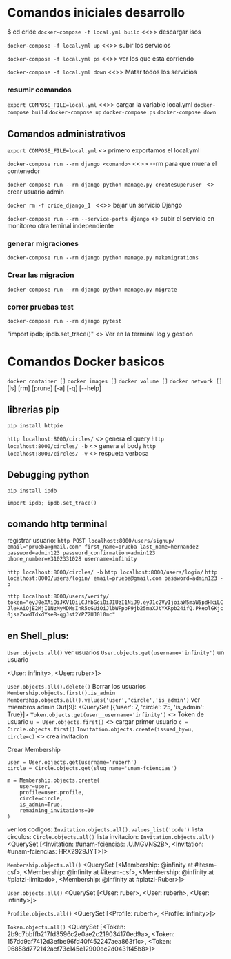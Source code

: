 # Comandos iniciales desarrollo
$ cd cride
`docker-compose -f local.yml build` <<>> descargar isos

`docker-compose -f local.yml up` <<>> subir los servicios

`docker-compose -f local.yml ps` <<>> ver los que esta corriendo

`docker-compose -f local.yml down` <<>> Matar todos los servicios 

### resumir comandos 
`export COMPOSE_FILE=local.yml` <<>> cargar la variable local.yml
`docker-compose build` 
`docker-compose up` 
`docker-compose ps` 
`docker-compose down`

## Comandos administrativos 

`export COMPOSE_FILE=local.yml` <> primero exportamos el local.yml

`docker-compose run --rm django <comando>` <<>> --rm para que muera el contenedor

`docker-compose run --rm django python manage.py createsuperuser ` <> crear usuario admin

`docker rm -f cride_django_1 `  <<>> bajar un servicio Django

`docker-compose run --rm --service-ports django` <> subir el servicio en monitoreo otra teminal independiente

### generar migraciones 
`docker-compose run --rm django python manage.py makemigrations`

### Crear las migracion
`docker-compose run --rm django python manage.py migrate`
### correr pruebas test
`docker-compose run --rm django pytest`

"import ipdb; ipdb.set_trace()"  <> Ver en la terminal log y gestion

# Comandos Docker basicos

`docker container []`
`docker images []`
`docker volume []`
`docker network []`
[ls]
[rm]
[prune]
[-a]
[-q]
[--help]

## librerias pip

`pip install httpie`

`http localhost:8000/circles/`  <> genera el query
`http localhost:8000/circles/ -b` <> genera el body
`http localhost:8000/circles/ -v` <> respueta verbosa


## Debugging python 
`pip install ipdb` 

`import ipdb; ipdb.set_trace()`
## comando http terminal
registrar usuario:
`http POST localhost:8000/users/signup/ email="prueba@gmail.com" first_name=prueba last_name=hernandez password=admin123 password_confirmation=admin123 phone_number=+3102331028 username=infinity`

`http localhost:8000/circles/ -b`
`http localhost:8000/users/login/`
`http localhost:8000/users/login/ email=prueba@gmail.com password=admin123 -b`

`http localhost:8000/users/verify/ token="eyJ0eXAiOiJKV1QiLCJhbGciOiJIUzI1NiJ9.eyJ1c2VyIjoiaW5maW5pdHkiLCJleHAiOjE2MjI1NzMyMDMsInR5cGUiOiJlbWFpbF9jb25maXJtYXRpb24ifQ.PkeolGKjc0jsaZxwdTdxdYseB-qgJst2YPZ2UJ0l0mc"`

## en Shell_plus:
`User.objects.all()` ver usuarios
`User.objects.get(username='infinity')`  un usuario

<User: infinity>, <User: ruber>]>

`User.objects.all().delete()` Borrar los usuarios
`Membership.objects.first().is_admin` 
`Membership.objects.all().values('user','circle','is_admin')` ver miembros admin
Out[9]: <QuerySet [{'user': 7, 'circle': 25, 'is_admin': True}]>
`Token.objects.get(user__username='infinity')` <> Token de usuario
`u = User.objects.first()` <> cargar primer usuario
`c = Circle.objects.first()`
`Invitation.objects.create(issued_by=u, circle=c)` <> crea invitacion

Crear Membership
``` 
user = User.objects.get(username='ruberh')
circle = Circle.objects.get(slug_name='unam-fciencias')

m = Membership.objects.create(
    user=user, 
    profile=user.profile, 
    circle=circle, 
    is_admin=True, 
    remaining_invitations=10
)
```
ver los codigos:
`Invitation.objects.all().values_list('code')`
lista circulos:
`Circle.objects.all()`
lista invitacion:
`Invitation.objects.all()`
<QuerySet [<Invitation: #unam-fciencias: .U.MGVNS2B>, <Invitation: #unam-fciencias: HRX2929JYT>]>

`Membership.objects.all()`
<QuerySet [<Membership: @infinity at #itesm-csf>, <Membership: @infinity at #itesm-csf>, <Membership: @infinity at #platzi-limitado>, <Membership: @infinity at #platzi-Ruber>]>

`User.objects.all()`
<QuerySet [<User: ruber>, <User: ruberh>, <User: infinity>]>

`Profile.objects.all()`
<QuerySet [<Profile: ruberh>, <Profile: infinity>]>

`Token.objects.all()`
<QuerySet [<Token: 2b9c7bbffb217fd3596c2e0ae2c219034170ed9a>, <Token: 157dd9af7412d3efbe96fd40f452247aea863f1c>, <Token: 96858d772142acf73c145e12900ec2d0431f45b8>]>

